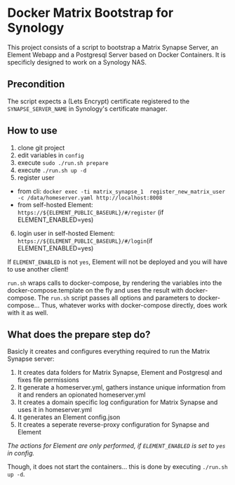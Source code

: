 # Docker Matrix Bootstrap for Synology

This project consists of a script to bootstrap a Matrix Synapse Server, an Element Webapp and a Postgresql Server based on Docker Containers.
It is specificly designed to work on a Synology NAS.

## Precondition
The script expects a (Lets Encrypt) certificate registered to the `SYNAPSE_SERVER_NAME` in Synology's certificate manager.

## How to use
1. clone git project
2. edit variables in `config`
3. execute `sudo ./run.sh prepare`
4. execute `./run.sh up -d`
5. register user
- from cli: `docker exec -ti matrix_synapse_1  register_new_matrix_user -c /data/homeserver.yaml http://localhost:8008`
- from self-hosted Element: `https://${ELEMENT_PUBLIC_BASEURL}/#/register` (if ELEMENT_ENABLED=yes)
6. login user in self-hosted Element: `https://${ELEMENT_PUBLIC_BASEURL}/#/login`(if ELEMENT_ENABLED=yes)

If `ELEMENT_ENABLED` is not `yes`, Element will not be deployed and you will have to use another client!

`run.sh` wraps calls to docker-compose, by rendering the variables into the docker-compose.template on the fly and uses the result with docker-compose. The `run.sh` script passes all options and parameters to docker-compose... Thus, whatever works with docker-compose directly, does work with it as well.

## What does the prepare step do?
Basicly it creates and configures everything required to run the Matrix Synapse server:
1. It creates data folders for Matrix Synapse, Element and Postgresql and fixes file permissions
2. It generate a homeserver.yml, gathers instance unique information from it and renders an opionated homeserver.yml
3. It creates a domain specific log configuration for Matrix Synapse and uses it in homeserver.yml
4. It generates an Element config.json
5. It creates a seperate reverse-proxy configuration for Synapse and Element

_The actions for Element are only performed, if `ELEMENT_ENABLED` is set to `yes` in config._

Though, it does not start the containers... this is done by executing `./run.sh up -d`.
